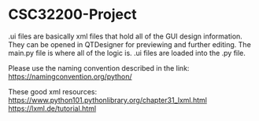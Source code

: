 # CSC32200-Project

.ui files are basically xml files that hold all of the GUI design information. They can be opened in QTDesigner for previewing and further editing.
The main.py file is where all of the logic is. .ui files are loaded into the .py file. 

Please use the naming convention described in the link: https://namingconvention.org/python/

These good xml resources: 
  https://www.python101.pythonlibrary.org/chapter31_lxml.html
  https://lxml.de/tutorial.html

